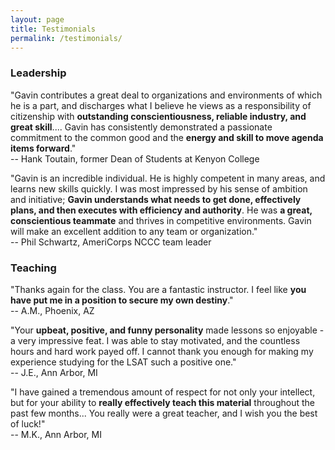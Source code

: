 ```yaml
---
layout: page
title: Testimonials
permalink: /testimonials/
---
```


### Leadership

"Gavin contributes a great deal to organizations and environments of which he is a part, and discharges what I believe he views as a responsibility of citizenship with **outstanding conscientiousness, reliable industry, and great skill**.... Gavin has consistently demonstrated a passionate commitment to the common good and the **energy and skill to move agenda items forward**."  
-- Hank Toutain, former Dean of Students at Kenyon College

"Gavin is an incredible individual. He is highly competent in many areas, and learns new skills quickly. I was most impressed by his sense of ambition and initiative; **Gavin understands what needs to get done, effectively plans, and then executes with efficiency and authority**. He was **a great, conscientious teammate** and thrives in competitive environments. Gavin will make an excellent addition to any team or organization."  
-- Phil Schwartz, AmeriCorps NCCC team leader

### Teaching

"Thanks again for the class. You are a fantastic instructor. I feel like **you have put me in a position to secure my own destiny**."  
-- A.M., Phoenix, AZ

"Your **upbeat, positive, and funny personality** made lessons so enjoyable - a very impressive feat. I was able to stay motivated, and the countless hours and hard work payed off. I cannot thank you enough for making my experience studying for the LSAT such a positive one."  
-- J.E., Ann Arbor, MI

"I have gained a tremendous amount of respect for not only your intellect, but for your ability to **really effectively teach this material** throughout the past few months... You really were a great teacher, and I wish you the best of luck!"  
-- M.K., Ann Arbor, MI
